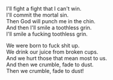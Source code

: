 I'll fight a fight that I can't win.  
I'll commit the mortal sin.  
Then God will punch me in the chin.  
And then I'll smile a toothless grin.  
I'll smile a fucking toothless grin.

We were born to fuck shit up.  
We drink our juice from broken cups.  
And we hurt those that mean most to us.  
And then we crumble, fade to dust.  
Then we crumble, fade to dust!